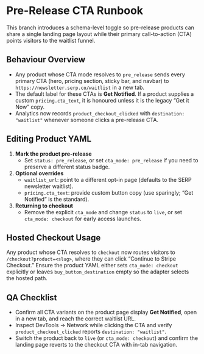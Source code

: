 # Pre-Release CTA Runbook

This branch introduces a schema-level toggle so pre-release products can share a single landing page layout while their primary call-to-action (CTA) points visitors to the waitlist funnel.

## Behaviour Overview

- Any product whose CTA mode resolves to `pre_release` sends every primary CTA (hero, pricing section, sticky bar, and navbar) to `https://newsletter.serp.co/waitlist` in a new tab.
- The default label for these CTAs is **Get Notified**. If a product supplies a custom `pricing.cta_text`, it is honoured unless it is the legacy “Get it Now” copy.
- Analytics now records `product_checkout_clicked` with `destination: "waitlist"` whenever someone clicks a pre-release CTA.

## Editing Product YAML

1. **Mark the product pre-release**
   - Set `status: pre_release`, or set `cta_mode: pre_release` if you need to preserve a different status badge.
2. **Optional overrides**
   - `waitlist_url`: point to a different opt-in page (defaults to the SERP newsletter waitlist).
   - `pricing.cta_text`: provide custom button copy (use sparingly; “Get Notified” is the standard).
3. **Returning to checkout**
   - Remove the explicit `cta_mode` and change `status` to `live`, or set `cta_mode: checkout` for early access launches.

## Hosted Checkout Usage

Any product whose CTA resolves to `checkout` now routes visitors to `/checkout?product=<slug>`, where they can click “Continue to Stripe Checkout.” Ensure the product YAML either sets `cta_mode: checkout` explicitly or leaves `buy_button_destination` empty so the adapter selects the hosted path.

## QA Checklist

- Confirm all CTA variants on the product page display **Get Notified**, open in a new tab, and reach the correct waitlist URL.
- Inspect DevTools → Network while clicking the CTA and verify `product_checkout_clicked` reports `destination: "waitlist"`.
- Switch the product back to `live` (or `cta_mode: checkout`) and confirm the landing page reverts to the checkout CTA with in-tab navigation.
